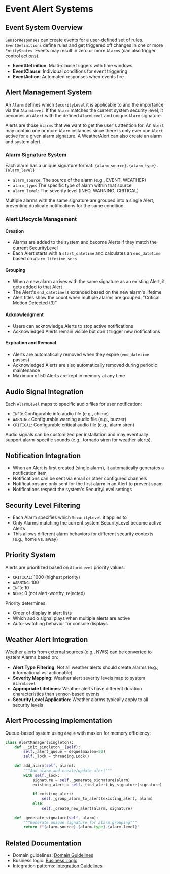 # Event Alert Systems

## Event System Overview

`SensorResponses` can create events for a user-defined set of rules. `EventDefinitions` define rules and get triggered off changes in one or more `EntityStates`. Events may result in zero or more `Alarms` (can also trigger control actions).

- **EventDefinition**: Multi-clause triggers with time windows
- **EventClause**: Individual conditions for event triggering  
- **EventAction**: Automated responses when events fire

## Alert Management System

An `Alarm` defines which `SecurityLevel` it is applicable to and the importance via the `AlarmLevel`. If the `Alarm` matches the current system security level, it becomes an `Alert` with the defined `AlarmLevel` and unique `Alarm` signature.

Alerts are those `Alarms` that we want to get the user's attention for. An `Alert` may contain one or more `Alarm` instances since there is only ever one `Alert` active for a given alarm signature. A WeatherAlert can also create an alarm and system alert.

### Alarm Signature System

Each alarm has a unique signature format: `{alarm_source}.{alarm_type}.{alarm_level}`

- `alarm_source`: The source of the alarm (e.g., EVENT, WEATHER)
- `alarm_type`: The specific type of alarm within that source
- `alarm_level`: The severity level (INFO, WARNING, CRITICAL)

Multiple alarms with the same signature are grouped into a single Alert, preventing duplicate notifications for the same condition.

### Alert Lifecycle Management

#### Creation
- Alarms are added to the system and become Alerts if they match the current SecurityLevel
- Each Alert starts with a `start_datetime` and calculates an `end_datetime` based on `alarm_lifetime_secs`

#### Grouping
- When a new alarm arrives with the same signature as an existing Alert, it gets added to that Alert
- The Alert's `end_datetime` is extended based on the new alarm's lifetime
- Alert titles show the count when multiple alarms are grouped: "Critical: Motion Detected (3)"

#### Acknowledgment
- Users can acknowledge Alerts to stop active notifications
- Acknowledged Alerts remain visible but don't trigger new notifications

#### Expiration and Removal
- Alerts are automatically removed when they expire (`end_datetime` passes)
- Acknowledged Alerts are also automatically removed during periodic maintenance
- Maximum of 50 Alerts are kept in memory at any time

## Audio Signal Integration

Each `AlarmLevel` maps to specific audio files for user notification:

- `INFO`: Configurable info audio file (e.g., chime)
- `WARNING`: Configurable warning audio file (e.g., buzzer)
- `CRITICAL`: Configurable critical audio file (e.g., alarm siren)

Audio signals can be customized per installation and may eventually support alarm-specific sounds (e.g., tornado siren for weather alerts).

## Notification Integration

- When an Alert is first created (single alarm), it automatically generates a notification item
- Notifications can be sent via email or other configured channels
- Notifications are only sent for the first alarm in an Alert to prevent spam
- Notifications respect the system's SecurityLevel settings

## Security Level Filtering

- Each Alarm specifies which `SecurityLevel` it applies to
- Only Alarms matching the current system SecurityLevel become active Alerts
- This allows different alarm behaviors for different security contexts (e.g., home vs. away)

## Priority System

Alerts are prioritized based on `AlarmLevel` priority values:

- `CRITICAL`: 1000 (highest priority)
- `WARNING`: 100
- `INFO`: 10
- `NONE`: 0 (not alert-worthy, rejected)

Priority determines:
- Order of display in alert lists
- Which audio signal plays when multiple alerts are active
- Auto-switching behavior for console displays

## Weather Alert Integration

Weather alerts from external sources (e.g., NWS) can be converted to system Alarms based on:

- **Alert Type Filtering**: Not all weather alerts should create alarms (e.g., informational vs. actionable)
- **Severity Mapping**: Weather alert severity levels map to system `AlarmLevel`
- **Appropriate Lifetimes**: Weather alerts have different duration characteristics than sensor-based events
- **Security Level Application**: Weather alarms typically apply to all security levels

## Alert Processing Implementation

Queue-based system using `deque` with maxlen for memory efficiency:

```python
class AlertManager(Singleton):
    def __init_singleton__(self):
        self._alert_queue = deque(maxlen=50)
        self._lock = threading.Lock()
    
    def add_alarm(self, alarm):
        """Add alarm and create/update alert"""
        with self._lock:
            signature = self._generate_signature(alarm)
            existing_alert = self._find_alert_by_signature(signature)
            
            if existing_alert:
                self._group_alarm_to_alert(existing_alert, alarm)
            else:
                self._create_new_alert(alarm, signature)
    
    def _generate_signature(self, alarm):
        """Generate unique signature for alarm grouping"""
        return f"{alarm.source}.{alarm.type}.{alarm.level}"
```

## Related Documentation  
- Domain guidelines: [Domain Guidelines](domain-guidelines.md)
- Business logic: [Business Logic](business-logic.md)
- Integration patterns: [Integration Guidelines](../integrations/integration-guidelines.md)